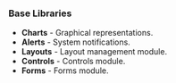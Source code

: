 ### Base Libraries
- **Charts** - Graphical representations.
- **Alerts** - System notifications.
- **Layouts** - Layout management module.
- **Controls** - Controls module.
- **Forms** - Forms module.
